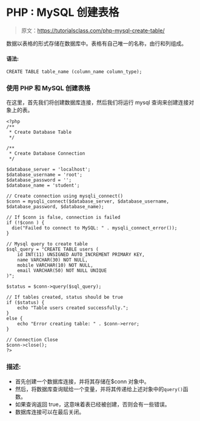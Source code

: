# PHP : MySQL 创建表格

> 原文：<https://tutorialsclass.com/php-mysql-create-table/>

数据以表格的形式存储在数据库中。表格有自己唯一的名称，由行和列组成。

#### 语法:

`CREATE TABLE table_name (column_name column_type);`

### 使用 PHP 和 MySQL 创建表格

在这里，首先我们将创建数据库连接，然后我们将运行 mysql 查询来创建连接对象上的表。

```
<?php
/**
 * Create Database Table
 */

/**
 * Create Database Connection
 */

$database_server = 'localhost';
$database_username = 'root';
$database_password = '';
$database_name = 'student';

// Create connection using mysqli_connect()
$conn = mysqli_connect($database_server, $database_username, $database_password, $database_name);

// If $conn is false, connection is failed
if (!$conn ) {
  die("Failed to connect to MySQL: " . mysqli_connect_error());
}

// Mysql query to create table
$sql_query = "CREATE TABLE users (
	id INT(11) UNSIGNED AUTO_INCREMENT PRIMARY KEY,
	name VARCHAR(30) NOT NULL,
	mobile VARCHAR(10) NOT NULL,
	email VARCHAR(50) NOT NULL UNIQUE
)";

$status = $conn->query($sql_query);

// If tables created, status should be true
if ($status) {
	echo "Table users created successfully.";
}
else {
	echo "Error creating table: " . $conn->error;
}

// Connection Close
$conn->close();
?>
```

### 描述:

*   首先创建一个数据库连接，并将其存储在$conn 对象中。
*   然后，将数据库查询赋给一个变量，并将其传递给上述对象中的`query()`函数。
*   如果查询返回 true，这意味着表已经被创建，否则会有一些错误。
*   数据库连接可以在最后关闭。